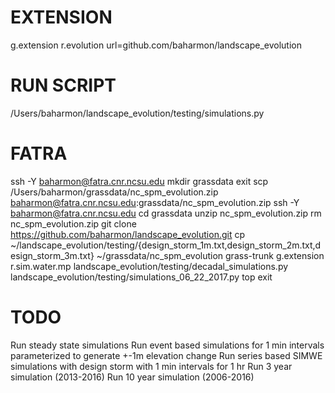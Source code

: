 # EXTENSION
g.extension r.evolution url=github.com/baharmon/landscape_evolution

# RUN SCRIPT
/Users/baharmon/landscape_evolution/testing/simulations.py

# FATRA
ssh -Y baharmon@fatra.cnr.ncsu.edu
mkdir grassdata
exit
scp /Users/baharmon/grassdata/nc_spm_evolution.zip baharmon@fatra.cnr.ncsu.edu:grassdata/nc_spm_evolution.zip
ssh -Y baharmon@fatra.cnr.ncsu.edu
cd grassdata
unzip nc_spm_evolution.zip
rm nc_spm_evolution.zip
git clone https://github.com/baharmon/landscape_evolution.git
cp ~/landscape_evolution/testing/{design_storm_1m.txt,design_storm_2m.txt,design_storm_3m.txt} ~/grassdata/nc_spm_evolution
grass-trunk
g.extension r.sim.water.mp
landscape_evolution/testing/decadal_simulations.py
landscape_evolution/testing/simulations_06_22_2017.py
top
exit

# TODO
Run steady state simulations
Run event based simulations for 1 min intervals parameterized to generate +-1m elevation change
Run series based SIMWE simulations with design storm with 1 min intervals for 1 hr
Run 3 year simulation (2013-2016)
Run 10 year simulation (2006-2016)
